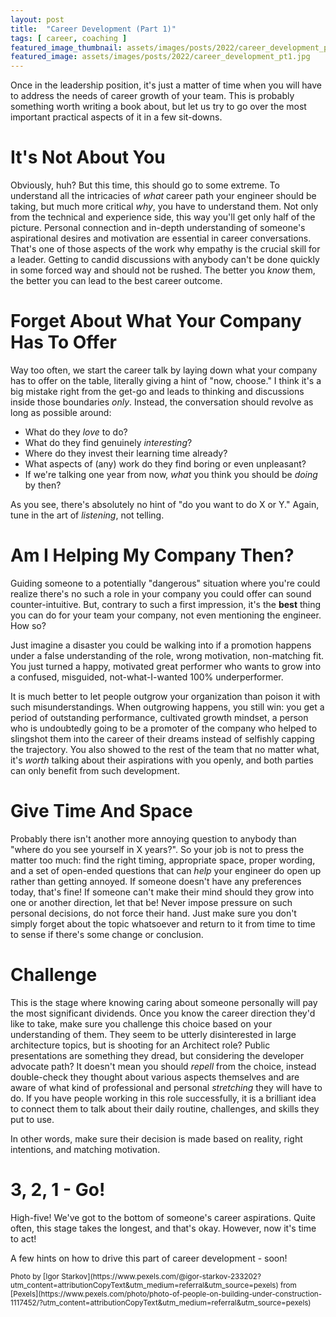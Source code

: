 ```yaml
---
layout: post
title:  "Career Development (Part 1)"
tags: [ career, coaching ]
featured_image_thumbnail: assets/images/posts/2022/career_development_pt1_thumbnail.jpg 
featured_image: assets/images/posts/2022/career_development_pt1.jpg
---
```

Once in the leadership position, it's just a matter of time when you will have to address the needs of career growth of your team. This is probably something worth writing a book about, but let us try to go over the most important practical aspects of it in a few sit-downs.

<!--more-->

# It's Not About You

Obviously, huh? But this time, this should go to some extreme. To understand all the intricacies of _what_ career path your engineer should be taking, but much more critical _why_, you have to understand them. Not only from the technical and experience side, this way you'll get only half of the picture. Personal connection and in-depth understanding of someone's aspirational desires and motivation are essential in career conversations. That's one of those aspects of the work why empathy is the crucial skill for a leader. Getting to candid discussions with anybody can't be done quickly in some forced way and should not be rushed. The better you _know_ them, the better you can lead to the best career outcome. 

# Forget About What Your Company Has To Offer

Way too often, we start the career talk by laying down what your company has to offer on the table, literally giving a hint of "now, choose." I think it's a big mistake right from the get-go and leads to thinking and discussions inside those boundaries _only_. Instead, the conversation should revolve as long as possible around: 
* What do they _love_ to do?
* What do they find genuinely _interesting_?
* Where do they invest their learning time already?
* What aspects of (any) work do they find boring or even unpleasant?
* If we're talking one year from now, _what_ you think you should be _doing_ by then?

As you see, there's absolutely no hint of "do you want to do X or Y." Again, tune in the art of _listening_, not telling.

# Am I Helping My Company Then?

Guiding someone to a potentially "dangerous" situation where you're could realize there's no such a role in your company you could offer can sound counter-intuitive. But, contrary to such a first impression, it's the **best** thing you can do for your team your company, not even mentioning the engineer. How so?

Just imagine a disaster you could be walking into if a promotion happens under a false understanding of the role, wrong motivation, non-matching fit. You just turned a happy, motivated great performer who wants to grow into a confused, misguided, not-what-I-wanted 100% underperformer.

It is much better to let people outgrow your organization than poison it with such misunderstandings. When outgrowing happens, you still win: you get a period of outstanding performance, cultivated growth mindset, a person who is undoubtedly going to be a promoter of the company who helped to slingshot them into the career of their dreams instead of selfishly capping the trajectory. You also showed to the rest of the team that no matter what, it's _worth_ talking about their aspirations with you openly, and both parties can only benefit from such development.

# Give Time And Space

Probably there isn't another more annoying question to anybody than "where do you see yourself in X years?". So your job is not to press the matter too much: find the right timing, appropriate space, proper wording, and a set of open-ended questions that can _help_ your engineer do open up rather than getting annoyed. If someone doesn't have any preferences today, that's fine! If someone can't make their mind should they grow into one or another direction, let that be! Never impose pressure on such personal decisions, do not force their hand. Just make sure you don't simply forget about the topic whatsoever and return to it from time to time to sense if there's some change or conclusion.

# Challenge

This is the stage where knowing caring about someone personally will pay the most significant dividends. Once you know the career direction they'd like to take, make sure you challenge this choice based on your understanding of them. They seem to be utterly disinterested in large architecture topics, but is shooting for an Architect role? Public presentations are something they dread, but considering the developer advocate path? It doesn't mean you should _repell_ from the choice, instead double-check they thought about various aspects themselves and are aware of what kind of professional and personal _stretching_ they will have to do. If you have people working in this role successfully, it is a brilliant idea to connect them to talk about their daily routine, challenges, and skills they put to use. 

In other words, make sure their decision is made based on reality, right intentions, and matching motivation. 

# 3, 2, 1 - Go!

High-five! We've got to the bottom of someone's career aspirations. Quite often, this stage takes the longest, and that's okay. However, now it's time to act!

A few hints on how to drive this part of career development - soon!

<small>
	Photo by [Igor Starkov](https://www.pexels.com/@igor-starkov-233202?utm_content=attributionCopyText&utm_medium=referral&utm_source=pexels) from [Pexels](https://www.pexels.com/photo/photo-of-people-on-building-under-construction-1117452/?utm_content=attributionCopyText&utm_medium=referral&utm_source=pexels)
</small>
